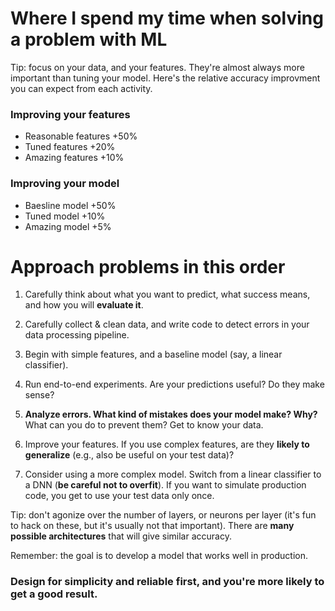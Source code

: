 # Where I spend my time when solving a problem with ML

Tip: focus on your data, and your features. They're almost always more important than tuning your model. Here's the relative accuracy improvment you can expect from each activity.

### Improving your **features**
* Reasonable features +50%
* Tuned features +20%
* Amazing features +10%

### Improving your **model**
* Baesline model +50%
* Tuned model +10%
* Amazing model +5% 

# Approach problems in this order

1. Carefully think about what you want to predict, what success means, and how you will **evaluate it**.

2. Carefully collect & clean data, and write code to detect errors in your data processing pipeline.

3. Begin with simple features, and a baseline model (say, a linear classifier).

4. Run end-to-end experiments. Are your predictions useful? Do they make sense? 

5. **Analyze errors. What kind of mistakes does your model make? Why?** What can you do to prevent them? Get to know your data. 

6. Improve your features. If you use complex features, are they **likely to generalize** (e.g., also be useful on your test data)?

7. Consider using a more complex model. Switch from a linear classifier to a DNN (**be careful not to overfit**). If you want to simulate production code, you get to use your test data only once. 

Tip: don't agonize over the number of layers, or neurons per layer (it's fun to hack on these, but it's usually not that important). There are **many possible architectures** that will give similar accuracy.

Remember: the goal is to develop a model that works well in production. 

### Design for **simplicity and reliable** first, and you're more likely to get a good result.
